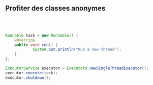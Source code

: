 ## Profiter des classes anonymes
<br><br>
```Java
Runnable task = new Runnable() {
	@Override
	public void run() {
			System.out.println("Run a new thread");
	}
};		

ExecutorService executor = Executors.newSingleThreadExecutor();
executor.execute(task);
executor.shutdown();
```
<br><br>
